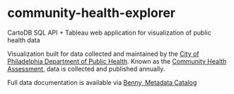 # community-health-explorer
CartoDB SQL API + Tableau web application for visualization of public health data

Visualization built for data collected and maintained by the [City of Philadelphia Department of Public Health](http://www.phila.gov/health/index.html). 
Known as the [Community Health Assessment](http://www.phila.gov/health/commissioner/DataResearch.html), data is collected and published annually.

Full data documentation is available via [Benny, Metadata Catalog](http://metadata.phila.gov/#home/datasetdetails/56142af5210dfc8711e84a7f/)
